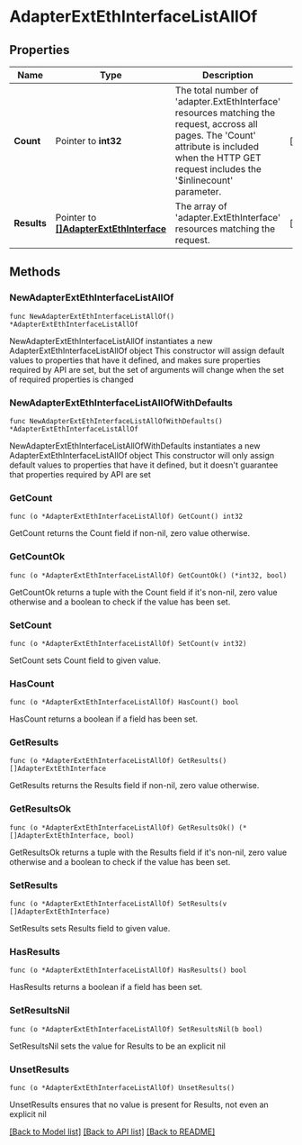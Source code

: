 # AdapterExtEthInterfaceListAllOf

## Properties

Name | Type | Description | Notes
------------ | ------------- | ------------- | -------------
**Count** | Pointer to **int32** | The total number of &#39;adapter.ExtEthInterface&#39; resources matching the request, accross all pages. The &#39;Count&#39; attribute is included when the HTTP GET request includes the &#39;$inlinecount&#39; parameter. | [optional] 
**Results** | Pointer to [**[]AdapterExtEthInterface**](adapter.ExtEthInterface.md) | The array of &#39;adapter.ExtEthInterface&#39; resources matching the request. | [optional] 

## Methods

### NewAdapterExtEthInterfaceListAllOf

`func NewAdapterExtEthInterfaceListAllOf() *AdapterExtEthInterfaceListAllOf`

NewAdapterExtEthInterfaceListAllOf instantiates a new AdapterExtEthInterfaceListAllOf object
This constructor will assign default values to properties that have it defined,
and makes sure properties required by API are set, but the set of arguments
will change when the set of required properties is changed

### NewAdapterExtEthInterfaceListAllOfWithDefaults

`func NewAdapterExtEthInterfaceListAllOfWithDefaults() *AdapterExtEthInterfaceListAllOf`

NewAdapterExtEthInterfaceListAllOfWithDefaults instantiates a new AdapterExtEthInterfaceListAllOf object
This constructor will only assign default values to properties that have it defined,
but it doesn't guarantee that properties required by API are set

### GetCount

`func (o *AdapterExtEthInterfaceListAllOf) GetCount() int32`

GetCount returns the Count field if non-nil, zero value otherwise.

### GetCountOk

`func (o *AdapterExtEthInterfaceListAllOf) GetCountOk() (*int32, bool)`

GetCountOk returns a tuple with the Count field if it's non-nil, zero value otherwise
and a boolean to check if the value has been set.

### SetCount

`func (o *AdapterExtEthInterfaceListAllOf) SetCount(v int32)`

SetCount sets Count field to given value.

### HasCount

`func (o *AdapterExtEthInterfaceListAllOf) HasCount() bool`

HasCount returns a boolean if a field has been set.

### GetResults

`func (o *AdapterExtEthInterfaceListAllOf) GetResults() []AdapterExtEthInterface`

GetResults returns the Results field if non-nil, zero value otherwise.

### GetResultsOk

`func (o *AdapterExtEthInterfaceListAllOf) GetResultsOk() (*[]AdapterExtEthInterface, bool)`

GetResultsOk returns a tuple with the Results field if it's non-nil, zero value otherwise
and a boolean to check if the value has been set.

### SetResults

`func (o *AdapterExtEthInterfaceListAllOf) SetResults(v []AdapterExtEthInterface)`

SetResults sets Results field to given value.

### HasResults

`func (o *AdapterExtEthInterfaceListAllOf) HasResults() bool`

HasResults returns a boolean if a field has been set.

### SetResultsNil

`func (o *AdapterExtEthInterfaceListAllOf) SetResultsNil(b bool)`

 SetResultsNil sets the value for Results to be an explicit nil

### UnsetResults
`func (o *AdapterExtEthInterfaceListAllOf) UnsetResults()`

UnsetResults ensures that no value is present for Results, not even an explicit nil

[[Back to Model list]](../README.md#documentation-for-models) [[Back to API list]](../README.md#documentation-for-api-endpoints) [[Back to README]](../README.md)


